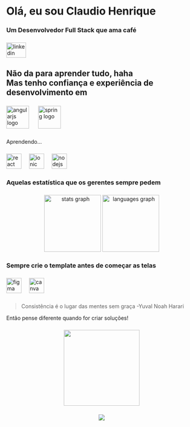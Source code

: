 <h1 align="left">Olá, eu sou Claudio Henrique</h1>

###

<h3 align="left">Um Desenvolvedor Full Stack que ama café</h3>

###

<div align="left">
  <a href="https://www.linkedin.com/in/claudio-oliveira20" target="_blank">
    <img src="https://raw.githubusercontent.com/maurodesouza/profile-readme-generator/master/src/assets/icons/social/linkedin/default.svg" width="52" height="40" alt="linkedin logo"  />
  </a>
</div>

###

<h2 align="left">Não da para aprender tudo, haha<br>Mas tenho confiança e experiência de desenvolvimento em</h2>

###

<div align="left">
  <img src="https://img.shields.io/badge/Angular-DD0031?logo=angular&logoColor=white&style=for-the-badge" height="60" alt="angularjs logo"  />
  <img width="16" />
  <img src="https://img.shields.io/badge/Spring-6DB33F?logo=spring&logoColor=black&style=for-the-badge" height="60" alt="spring logo"  />
</div>

###

<p align="left">Aprendendo...</p>

###

<div align="left">
  <img src="https://img.shields.io/badge/React-61DAFB?logo=react&logoColor=black&style=for-the-badge" height="40" alt="react logo"  />
  <img width="12" />
  <img src="https://img.shields.io/badge/Ionic-3880FF?logo=ionic&logoColor=white&style=for-the-badge" height="40" alt="ionic logo"  />
  <img width="12" />
  <img src="https://img.shields.io/badge/Node.js-339933?logo=nodedotjs&logoColor=white&style=for-the-badge" height="40" alt="nodejs logo"  />
</div>

###

<h3 align="left">Aquelas estatística que os gerentes sempre pedem</h3>

###

<div align="center">
  <img src="https://github-readme-stats.vercel.app/api?username=ClaudioHenr&hide_title=false&hide_rank=false&show_icons=false&include_all_commits=true&count_private=true&disable_animations=false&theme=dark&locale=en&hide_border=false&order=1" height="150" alt="stats graph"  />
  <img src="https://github-readme-stats.vercel.app/api/top-langs?username=ClaudioHenr&locale=en&hide_title=false&layout=compact&card_width=320&langs_count=8&theme=dark&hide_border=false&order=2" height="150" alt="languages graph"  />
</div>

###

<h3 align="left">Sempre crie o template antes de começar as telas</h3>

###

<div align="left">
  <img src="https://cdn.simpleicons.org/figma/F24E1E" height="40" alt="figma logo"  />
  <img width="12" />
  <img src="https://cdn.jsdelivr.net/gh/devicons/devicon/icons/canva/canva-original.svg" height="40" alt="canva logo"  />
</div>

###

<blockquote>
  <p>Consistência é o lugar das mentes sem graça -Yuval Noah Harari</p>
</blockquote>
<p>Então pense diferente quando for criar soluções!</p>

###

<div align="center">
  <img height="200" src="https://media1.giphy.com/media/2IudUHdI075HL02Pkk/200w.gif?cid=82a1493b0dli8nmbsw6s3y3ipf9j2voq7yz5m62pef9y1iqx&ep=v1_gifs_related&rid=200w.gif&ct=g"  />
</div>

###

<div align="center">
  <img src="https://profile-counter.glitch.me/ClaudioHenr/count.svg?"  />
</div>

###
